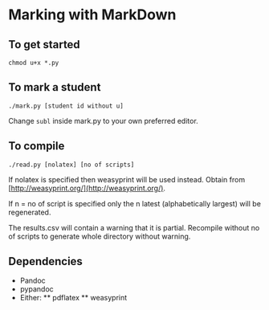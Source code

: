 # Marking with MarkDown

## To get started 

`chmod u+x *.py`

## To mark a student

`./mark.py [student id without u]`

Change `subl` inside mark.py to your own preferred editor.

## To compile 

`./read.py [nolatex] [no of scripts]`

If nolatex is specified then weasyprint will be used instead. Obtain from [http://weasyprint.org/](http://weasyprint.org/).

If n = no of script is specified only the n latest (alphabetically largest) will be regenerated.

The results.csv will contain a warning that it is partial. Recompile without no of scripts to generate whole directory without warning.

## Dependencies

* Pandoc
* pypandoc
* Either:
** pdflatex
** weasyprint
